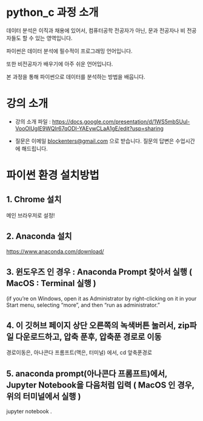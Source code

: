 # python_c 과정 소개

데이터 분석은 이직과 채용에 있어서, 컴퓨터공학 전공자가 아닌, 문과 전공자나 비 전공자들도 할 수 있는 영역입니다.

파이썬은 데이터 분석에 필수적이 프로그래밍 언어입니다. 

또한 비전공자가 배우기에 아주 쉬운 언어입니다.

본 과정을 통해 파이썬으로 데이터를 분석하는 방법을 배웁니다.


# 강의 소개


- 강의 소개 파일 : https://docs.google.com/presentation/d/1WS5mbSUul-VooOlUgIE9WQIr67qODI-YAEywCLaA1gE/edit?usp=sharing


- 질문은 이메일  blockenters@gmail.com 으로 받습니다. 질문의 답변은 수업시간에 해드립니다. 


# 파이썬 환경 설치방법

## 1. Chrome 설치 
메인 브라우저로 설정!

## 2. Anaconda 설치
https://www.anaconda.com/download/

## 3. 윈도우즈 인 경우 : Anaconda Prompt 찾아서 실행 ( MacOS : Terminal 실행 )
(if you’re on Windows, open it as Administrator by right-clicking on it in your Start menu, selecting “more”, and then “run as administrator.”

## 4. 이 깃허브 페이지 상단 오른쪽의 녹색버튼 눌러서, zip파일 다운로드하고, 압축 푼후, 압축푼 경로로 이동
경로이동은, 아나콘다 프롬프트(맥은, 터미널) 에서, cd 앞축푼경로

## 5. anaconda prompt(아나콘다 프롬프트)에서, Jupyter Notebook을 다음처럼 입력  ( MacOS 인 경우, 위의 터미널에서 실행 )
jupyter notebook .




